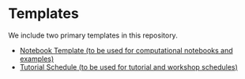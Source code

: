 # Templates

We include two primary templates in this repository.
- [Notebook Template (to be used for computational notebooks and examples)](notebook-template.ipynb)
- [Tutorial Schedule (to be used for tutorial and workshop schedules)](tutorial-schedule.md)
